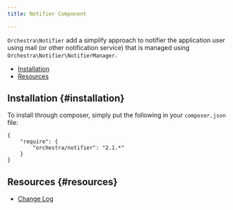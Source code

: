```yaml
---
title: Notifier Component

---
```


`Orchestra\Notifier` add a simplify approach to notifier the application user using mail (or other notification service) that is managed using `Orchestra\Notifier\NotifierManager`.

* [Installation](#installation)
* [Resources](#resources)

## Installation {#installation}

To install through composer, simply put the following in your `composer.json` file:

	{
		"require": {
			"orchestra/notifier": "2.1.*"
		}
	}

## Resources {#resources}

* [Change Log](/docs/2.1/components/notifier/changes#v2-1)
